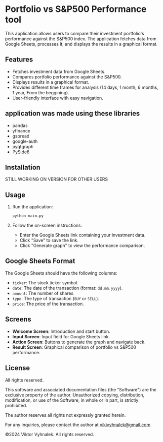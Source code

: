 # Portfolio vs S&P500 Performance tool

This application allows users to compare their investment portfolio's performance against the S&P500 index. The application fetches data from Google Sheets, processes it, and displays the results in a graphical format.

## Features

- Fetches investment data from Google Sheets.
- Compares portfolio performance against the S&P500.
- Displays results in a graphical format.
- Provides different time frames for analysis (14 days, 1 month, 6 months, 1 year, From the beggining).
- User-friendly interface with easy navigation.

## application was made using these libraries


 - pandas
 - yfinance
 - gspread
 - google-auth
 - pyqtgraph
 - PySide6

## Installation

STILL WORKING ON VERSION FOR OTHER USERS

## Usage

1. Run the application:
    ```sh
    python main.py
    ```

2. Follow the on-screen instructions:
    - Enter the Google Sheets link containing your investment data.
    - Click "Save" to save the link.
    - Click "Generate graph" to view the performance comparison.

## Google Sheets Format

The Google Sheets should have the following columns:
- `ticker`: The stock ticker symbol.
- `date`: The date of the transaction (format: `dd.mm.yyyy`).
- `amount`: The number of shares.
- `type`: The type of transaction (`BUY` or `SELL`).
- `price`: The price of the transaction.

## Screens

- **Welcome Screen**: Introduction and start button.
- **Input Screen**: Input field for Google Sheets link.
- **Action Screen**: Buttons to generate the graph and navigate back.
- **Result Screen**: Graphical comparison of portfolio vs S&P500 performance.

## License

All rights reserved.

This software and associated documentation files (the "Software") are the exclusive property of the author. Unauthorized copying, distribution, modification, or use of the Software, in whole or in part, is strictly prohibited.

The author reserves all rights not expressly granted herein.

For any inquiries, please contact the author at vikivyhnalek@gmail.com.

©2024 Viktor Vyhnalek. All rights reserved.

